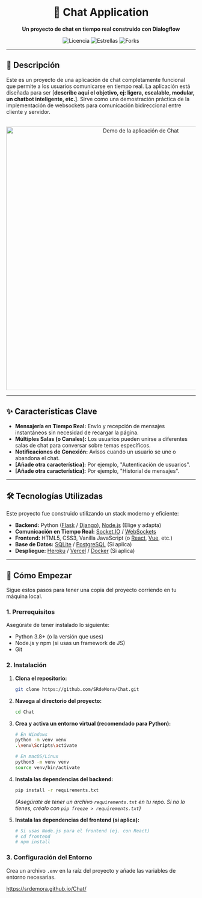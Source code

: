 <div align="center">
  <h1 align="center">
    💬 Chat Application
  </h1>
  <p align="center">
    <strong>Un proyecto de chat en tiempo real construido con Dialogflow</strong>
  </p>
</div>

<p align="center">
  <!-- Reemplaza estos badges con los que correspondan a tu proyecto -->
  <img src="https://img.shields.io/github/license/SRdeMora/Chat?style=for-the-badge" alt="Licencia">
  <img src="https://img.shields.io/github/stars/SRdeMora/Chat?style=for-the-badge" alt="Estrellas">
  <img src="https://img.shields.io/github/forks/SRdeMora/Chat?style=for-the-badge" alt="Forks">
</p>

---

## 📜 Descripción

Este es un proyecto de una aplicación de chat completamente funcional que permite a los usuarios comunicarse en tiempo real. La aplicación está diseñada para ser [**describe aquí el objetivo, ej: ligera, escalable, modular, un chatbot inteligente, etc.**]. Sirve como una demostración práctica de la implementación de websockets para comunicación bidireccional entre cliente y servidor.

<br>

<div align="center">
  <!-- IMPORTANTE: Crea un GIF o una captura de pantalla de tu app y reemplaza la URL -->
  <img src="URL_DE_TU_GIF_O_SCREENSHOT.gif" alt="Demo de la aplicación de Chat" width="700"/>
</div>

---

## ✨ Características Clave

-   **Mensajería en Tiempo Real:** Envío y recepción de mensajes instantáneos sin necesidad de recargar la página.
-   **Múltiples Salas (o Canales):** Los usuarios pueden unirse a diferentes salas de chat para conversar sobre temas específicos.
-   **Notificaciones de Conexión:** Avisos cuando un usuario se une o abandona el chat.
-   **[Añade otra característica]:** Por ejemplo, "Autenticación de usuarios".
-   **[Añade otra característica]:** Por ejemplo, "Historial de mensajes".

---

## 🛠️ Tecnologías Utilizadas

Este proyecto fue construido utilizando un stack moderno y eficiente:

-   **Backend:** Python ([Flask](https://flask.palletsprojects.com/) / [Django](https://www.djangoproject.com/)), [Node.js](https://nodejs.org/) (Elige y adapta)
-   **Comunicación en Tiempo Real:** [Socket.IO](https://socket.io/) / [WebSockets](https://developer.mozilla.org/es/docs/Web/API/WebSockets_API)
-   **Frontend:** HTML5, CSS3, Vanilla JavaScript (o [React](https://reactjs.org/), [Vue](https://vuejs.org/), etc.)
-   **Base de Datos:** [SQLite](https://www.sqlite.org/index.html) / [PostgreSQL](https://www.postgresql.org/) (Si aplica)
-   **Despliegue:** [Heroku](https://www.heroku.com/) / [Vercel](https://vercel.com/) / [Docker](https://www.docker.com/) (Si aplica)

---

## 🚀 Cómo Empezar

Sigue estos pasos para tener una copia del proyecto corriendo en tu máquina local.

### **1. Prerrequisitos**

Asegúrate de tener instalado lo siguiente:
-   Python 3.8+ (o la versión que uses)
-   Node.js y npm (si usas un framework de JS)
-   Git

### **2. Instalación**

1.  **Clona el repositorio:**
    ```sh
    git clone https://github.com/SRdeMora/Chat.git
    ```

2.  **Navega al directorio del proyecto:**
    ```sh
    cd Chat
    ```

3.  **Crea y activa un entorno virtual (recomendado para Python):**
    ```sh
    # En Windows
    python -m venv venv
    .\venv\Scripts\activate

    # En macOS/Linux
    python3 -m venv venv
    source venv/bin/activate
    ```

4.  **Instala las dependencias del backend:**
    ```sh
    pip install -r requirements.txt
    ```
    *(Asegúrate de tener un archivo `requirements.txt` en tu repo. Si no lo tienes, créalo con `pip freeze > requirements.txt`)*

5.  **Instala las dependencias del frontend (si aplica):**
    ```sh
    # Si usas Node.js para el frontend (ej. con React)
    # cd frontend
    # npm install
    ```

### **3. Configuración del Entorno**

Crea un archivo `.env` en la raíz del proyecto y añade las variables de entorno necesarias.

https://srdemora.github.io/Chat/
